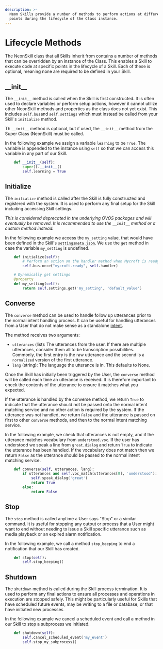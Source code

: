 ```yaml
---
description: >-
  Neon Skills provide a number of methods to perform actions at different
  points during the lifecycle of the Class instance.
---
```


# Lifecycle Methods

The NeonSkill class that all Skills inherit from contains a number of methods that can be overridden by an instance of the Class. This enables a Skill to execute code at specific points in the lifecycle of a Skill. Each of these is optional, meaning none are required to be defined in your Skill.

## **\_\_init\_\_**

The `__init__` method is called when the Skill is first constructed. It is often used to declare variables or perform setup actions, however it cannot utilize other NeonSkill methods and properties as the class does not yet exist. This includes `self.bus`and `self.settings` which must instead be called from your Skill's `initialize` method.

Th `__init__` method is optional, but if used, the `__init__` method from the Super Class \(NeonSkill\) must be called.

In the following example we assign a variable `learning` to be `True`. The variable is appended to the instance using `self` so that we can access this variable in any part of our Skill.

```python
    def __init__(self):
        super().__init__()
        self.learning = True
```

## Initialize

The `initialize` method is called after the Skill is fully constructed and registered with the system. It is used to perform any final setup for the Skill including accessing Skill settings.

_This is considered deprecated in the underlying OVOS packages and will eventually be removed. It is recommended to use the `__init__` method or a custom method instead._

In the following example we access the `my_setting` value, that would have been defined in the Skill's [`settingsmeta.json`](skill-settings.md). We use the `get` method in case the variable `my_setting` is undefined.

```python
    def initialize(self):
        # Perform an action on the handler method when Mycroft is ready
        self.bus.once("mycroft.ready", self.handler)

    # Dynamically get settings
    @property
    def my_setting(self):
        return self.settings.get('my_setting', 'default_value')
```

## Converse

The `converse` method can be used to handle follow up utterances prior to the normal intent handling process. It can be useful for handling utterances from a User that do not make sense as a standalone [intent](../user-interaction/intents/).

The method receives two arguments:

- `utterances` \(list\): The utterances from the user. If there are multiple utterances, consider them all to be transcription possibilities. Commonly, the first entry is the raw utterance and the second is a `normalized` version of the first utterance.
- `lang` \(string\): The language the utterance is in. This defaults to None.

Once the Skill has initially been triggered by the User, the `converse` method will be called each time an utterance is received. It is therefore important to check the contents of the utterance to ensure it matches what you expected.

If the utterance is handled by the converse method, we return `True` to indicate that the utterance should not be passed onto the normal intent matching service and no other action is required by the system. If the utterance was not handled, we return `False` and the utterance is passed on first to other `converse` methods, and then to the normal intent matching service.

In the following example, we check that utterances is not empty, and if the utterance matches vocabulary from `understood.voc`. If the user has understood we speak a line from `great.dialog` and return `True` to indicate the utterance has been handled. If the vocabulary does not match then we return `False` as the utterance should be passed to the normal intent matching service.

```python
    def converse(self, utterances, lang):
        if utterances and self.voc_match(utterances[0], 'understood'):
            self.speak_dialog('great')
            return True
        else:
            return False
```

## Stop

The `stop` method is called anytime a User says "Stop" or a similar command. It is useful for stopping any output or process that a User might want to end without needing to issue a Skill specific utterance such as media playback or an expired alarm notification.

In the following example, we call a method `stop_beeping` to end a notification that our Skill has created.

```python
    def stop(self):
        self.stop_beeping()
```

## Shutdown

The `shutdown` method is called during the Skill process termination. It is used to perform any final actions to ensure all processes and operations in execution are stopped safely. This might be particularly useful for Skills that have scheduled future events, may be writing to a file or database, or that have initiated new processes.

In the following example we cancel a scheduled event and call a method in our Skill to stop a subprocess we initiated.

```python
    def shutdown(self):
        self.cancel_scheduled_event('my_event')
        self.stop_my_subprocess()
```
